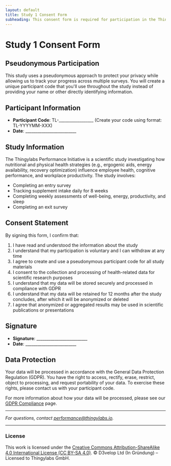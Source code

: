 ```yaml
---
layout: default
title: Study 1 Consent Form
subheading: This consent form is required for participation in the Thingylabs Performance Initiative study, which investigates how nutritional and physical health strategies influence employee well-being, cognitive performance, and workplace productivity.
---
```


<!-- docs/s1-consent-form.md -->
# Study 1 Consent Form

## Pseudonymous Participation
This study uses a pseudonymous approach to protect your privacy while allowing us to track your progress across multiple surveys. You will create a unique participant code that you'll use throughout the study instead of providing your name or other directly identifying information.

## Participant Information
- **Participant Code**: TL-_________________ (Create your code using format: TL-YYYYMM-XXX)
- **Date**: _________________________

## Study Information
The Thingylabs Performance Initiative is a scientific study investigating how nutritional and physical health strategies (e.g., ergogenic aids, energy availability, recovery optimization) influence employee health, cognitive performance, and workplace productivity. The study involves:

- Completing an entry survey
- Tracking supplement intake daily for 8 weeks
- Completing weekly assessments of well-being, energy, productivity, and sleep
- Completing an exit survey

## Consent Statement
By signing this form, I confirm that:

1. I have read and understood the information about the study
2. I understand that my participation is voluntary and I can withdraw at any time
3. I agree to create and use a pseudonymous participant code for all study materials
4. I consent to the collection and processing of health-related data for scientific research purposes
5. I understand that my data will be stored securely and processed in compliance with GDPR
6. I understand that my data will be retained for 12 months after the study concludes, after which it will be anonymized or deleted
7. I agree that anonymized or aggregated results may be used in scientific publications or presentations

## Signature
- **Signature**: _________________________
- **Date**: _________________________

## Data Protection
Your data will be processed in accordance with the General Data Protection Regulation (GDPR). You have the right to access, rectify, erase, restrict, object to processing, and request portability of your data. To exercise these rights, please contact us with your participant code.

For more information about how your data will be processed, please see our [GDPR Compliance](/thingylabs-performance-initiative/gdpr-compliance) page.

---

*For questions, contact [performance@thingylabs.io](mailto:performance@thingylabs.io).*

---

### License
This work is licensed under the [Creative Commons Attribution-ShareAlike 4.0 International License (CC BY-SA 4.0)](https://creativecommons.org/licenses/by-sa/4.0/). © D3velop Ltd (In Gründung) – Licensed to Thingylabs GmbH.
